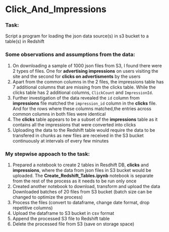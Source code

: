 # Click_And_Impressions

### Task:    
Script a program for loading the json data source(s) in s3 bucket to a table(s) in Redshift  

  
### Some observations and assumptions from the data:    
  
1. On downloading a sample of 1000 json files from S3, I found there were 2 types of files. One for **advertising impressions** on users visiting the site and the second for **clicks on advertisments** by the users
2. Apart from the common columns in the 2 files, the impressions table has 7 additional columns that are missing from the clicks table. While the clicks table has 2 additional columns, `ClickCount` and `ImpressionId`.
3. Further investigation of the data revealed the `id` column from **impressions** file matched the `impression_id` column in the **clicks** file. And for the rows where these columns matched,the entries across common columns in both files were identical
4. The **clicks** table appears to be a subset of the **impressions** table as it contains all the impressions that were converted into clicks
5. Uploading the data to the Redshift table would require the data to be transfered in chunks as new files are received in the S3 bucket continuously at intervals of every few minutes


### My stepwise appoach  to the task:

1. Prepared  a notebook to create 2 tables in Resdhift DB, **clicks** and **impressions**, where the data from json files in S3 bucket would be uploaded. The **Create_Redshift_Tables.ipynb** notebook is separate from the rest of the process as it needs to be run only once   
2. Created another notebook to download, transform and upload the data 
    Downloaded batches of 20 files from S3 bucket (batch size can be changed to optimize the process)
3. Process the files (convert to dataframe, change date format, drop repetitive columns)
3. Upload the dataframe to S3 bucket in csv format
4. Append the processed S3 file to Redshift table
5. Delete the processed file from S3 (save on storage space)
